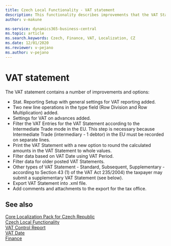 ```yaml
---
title: Czech Local Functionality - VAT statement 
description: This functionality describes improvements that the VAT Statement report contains.
author: v-makune

ms-service: dynamics365-business-central
ms.topic: article
ms.search.keywords: Czech, Finance, VAT, Localization, CZ
ms.date: 12/01/2020
ms.reviewer: v-pejano
ms.author: v-pejano
---
```



# VAT statement

The VAT statement contains a number of improvements and options:

- Stat. Reporting Setup with general settings for VAT reporting added.
- Two new line operations in the type field (Row Division and Row Multiplication) added.
- Settings for VAT on advances added.
- Filter the VAT Entries for the VAT Statement according to the Intermediate Trade mode in the EU. This step is necessary because Intermediate Trade (intermediary - 1 debtor) in the EU must be recorded on separate lines.
- Print the VAT Statement with a new option to round the calculated amounts in the VAT Statement to whole values.
- Filter data based on VAT Date using VAT Period.
- Filter data for older posted VAT Statements.
- Other types of VAT Statement - Standard, Subsequent, Supplementary - according to Section 43 (1) of the VAT Act 235/2004) the taxpayer may submit a supplementary VAT Statement (see below).
- Export VAT Statement into .xml file.
- Add comments and attachments to the export for the tax office.

## See also

[Core Localization Pack for Czech Republic](ui-extensions-core-localization-pack-cz.md)  
[Czech Local Functionality](czech-local-functionality.md)  
[VAT Control Report](how-to-create-vat-control-report.md)  
[VAT Date](how-to-setup-vat-date.md)  
[Finance](../../finance.md)  
